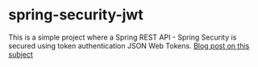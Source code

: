 # spring-security-jwt

This is a simple project where a Spring REST API - Spring Security is secured using token authentication JSON Web Tokens. [Blog post on this subject](https://miliari.me/blog/2021/spring-security-jwt/spring-security-token-authentication-using-jwt/)
